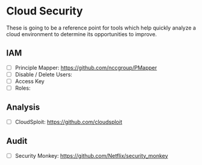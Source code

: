 # Cloud Security
These is going to be a reference point for tools which help quickly
analyze a cloud environment to determine its opportunities to improve.


## IAM
 - [ ] Principle Mapper: https://github.com/nccgroup/PMapper
 - [ ] Disable / Delete Users:
 - [ ] Access Key
 - [ ] Roles:

## Analysis
 - [ ] CloudSploit: https://github.com/cloudsploit

## Audit
 - [ ] Security Monkey: https://github.com/Netflix/security_monkey
